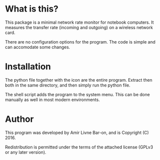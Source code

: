 # What is this?

This package is a minimal network rate monitor for notebook computers.
It measures the transfer rate (incoming and outgoing) on a wireless
network card.

There are no configuration options for the program. The code is simple
and can accomodate some changes.

# Installation

The python file together with the icon are the entire program. Extract
then both in the same directory, and then simply run the python file.

The shell script adds the program to the system menu. This can be done
manually as well in most modern environments.

# Author

This program was developed by Amir Livne Bar-on, and is Copyright (C) 2016.

Redistribution is permitted under the terms of the attached license (GPLv3
or any later version).

